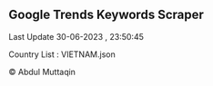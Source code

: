 

## Google Trends Keywords Scraper 
 
Last Update 30-06-2023 , 23:50:45

Country List :
VIETNAM.json



© Abdul Muttaqin 
